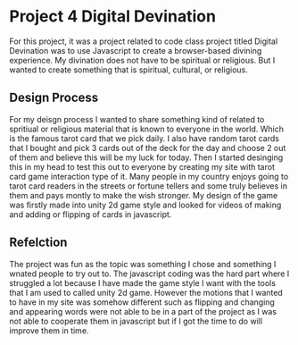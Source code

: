 # Project 4 Digital Devination

For this project, it was a project related to code class project titled Digital Devination was to use 
Javascript to create a browser-based divining experience. My divination does not have to be spiritual 
or religious. But I wanted to create something that is spiritual, cultural, or religious.

## Design Process

For my deisgn process I wanted to share something kind of related to spritiual or religious material
that is known to everyone in the world. Which is the famous tarot card that we pick daily. I also have
random tarot cards that I bought and pick 3 cards out of the deck for the day and choose 2 out of them
and believe this will be my luck for today. Then I started desinging this in my head to test this out to
everyone by creating my site with tarot card game interaction type of it. Many people in my country enjoys
going to tarot card readers in the streets or fortune tellers and some truly believes in them and pays
montly to make the wish stronger. My design of the game was firstly made into unity 2d game style and looked
for videos of making and adding or flipping of cards in javascript.

## Refelction

The project was fun as the topic was something I chose and something I wnated people to try out to. The
javascript coding was the hard part where I struggled a lot because I have made the game style I want with
the tools that I am used to called unity 2d game. However the motions that I wanted to have in my site was
somehow different such as flipping and changing and appearing words were not able to be in a part of the 
project as I was not able to cooperate them in javascript but if I got the time to do will improve them in time.
